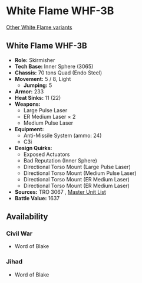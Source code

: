 # White Flame WHF-3B 

[Other White Flame variants](../white_flame.md) 

## White Flame WHF-3B 

- **Role:** Skirmisher 
- **Tech Base:** Inner Sphere (3065) 
- **Chassis:** 70 tons Quad (Endo Steel) 
- **Movement:** 5 / 8, Light 
  - **Jumping:** 5 
- **Armor:** 233 
- **Heat Sinks:** 11 (22) 
- **Weapons:** 
  - Large Pulse Laser 
  - ER Medium Laser × 2 
  - Medium Pulse Laser 
- **Equipment:** 
  - Anti-Missile System (ammo: 24) 
  - C3i 
- **Design Quirks:** 
  - Exposed Actuators 
  - Bad Reputation (Inner Sphere) 
  - Directional Torso Mount (Large Pulse Laser) 
  - Directional Torso Mount (Medium Pulse Laser) 
  - Directional Torso Mount (ER Medium Laser) 
  - Directional Torso Mount (ER Medium Laser) 
- **Sources:** TRO 3067 , [Master Unit List](http://masterunitlist.info/Unit/Details/5404) 
- **Battle Value:** 1637 

## Availability 

### Civil War 

- Word of Blake 

### Jihad 

- Word of Blake 

